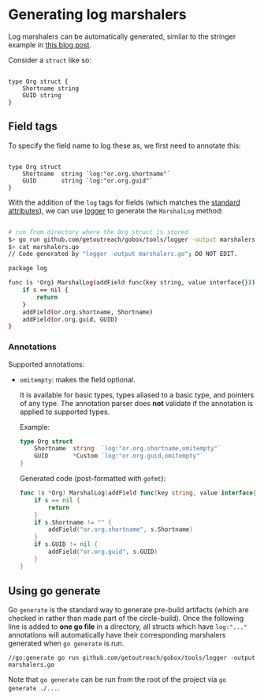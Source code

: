 # Generating log marshalers

Log marshalers can be automatically generated, similar to the stringer
example in [this blog post](https://blog.golang.org/generate).

Consider a `struct` like so:

```golang

type Org struct {
    Shortname string
	GUID string
}
```

## Field tags

To specify the field name to log these as, we first need to annotate
this:

```golang

type Org struct
    Shortname  string `log:"or.org.shortname"`
    GUID       string `log:"or.org.guid"`
}

```

With the addition of the `log` tags for fields (which matches the [standard
attributes](https://app.datadoghq.com/logs/pipelines/standard-attributes)),
we can use
[logger](https://github.com/getoutreach/gobox/tree/master/tools/logger)
to generate the `MarshalLog` method:

```bash

# run from directory where the Org struct is stored
$> go run github.com/getoutreach/gobox/tools/logger -output marshalers.go
$> cat marshalers.go
// Code generated by "logger -output marshalers.go"; DO NOT EDIT.

package log

func (s *Org) MarshalLog(addField func(key string, value interface{})) {
	if s == nil {
		return
	}
	addField(or.org.shortname, Shortname)
	addField(or.org.guid, GUID)
}
```

### Annotations
Supported annotations:

- `omitempty`: makes the field optional.

    It is available for basic types, types aliased to a basic type,
    and pointers of any type. The annotation parser does **not**
    validate if the annotation is applied to supported types.
    
    Example:

    ```go
    type Org struct
        Shortname  string  `log:"or.org.shortname,omitempty"`
        GUID       *Custom `log:"or.org.guid,omitempty"`
    }
    ```

    Generated code (post-formatted with `gofmt`):
    
    ```go
    func (s *Org) MarshalLog(addField func(key string, value interface{})) {
        if s == nil {
            return
        }
        if s.Shortname != "" {
            addField("or.org.shortname", s.Shortname)
        }
        if s.GUID != nil {
            addField("or.org.guid", s.GUID)
        }
    }
    ```


## Using go generate

Go `generate` is the standard way to generate pre-build artifacts
(which are checked in rather than made part of the circle-build).
Once the following line is added to **one go file** in a directory,
all structs which have `log:"..."` annotations will automatically have
their corresponding marshalers generated when `go generate` is run.

    //go:generate go run github.com/getoutreach/gobox/tools/logger -output marshalers.go

Note that `go generate` can be run from the root of the project via
`go generate ./...`.
